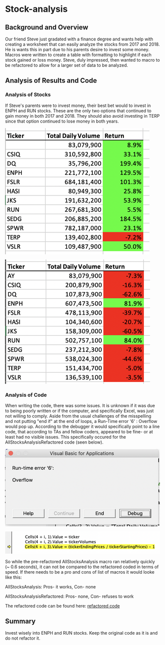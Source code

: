 # Stock-analysis

## Background and Overview

Our friend Steve just gradated with a finance degree and wants help with creating a worksheet that can easily analyze the stocks from 2017 and 2018. He is wants this in part due to his parents desire to invest some money. Macros were written to create a table with formatting to highlight if each stock gained or loss money. Steve, duly impressed, then wanted to macro to be refactored to allow for a larger set of data to be analyzed. 

## Analysis of Results and Code 

### Analysis of Stocks 

If Steve's parents were to invest money, their best bet would to invest in ENPH and RUN stocks. These are the only two options that continued to gain money in both 2017 and 2018. They should also avoid investing in TERP since that option continued to lose money in both years. 

![2017_Stocks](Resources/2017_Stocks.png) 

![2018_Stocks](Resources/2018_Stocks.png)


### Analysis of Code 

When writing the code, there was some issues. It is unknown if it was due to being poorly written or if the computer, and specifically Excel, was just not willing to comply. Aside from the usual challenges of the misspelling and not putting "end if" at the end of loops, a Run-Time error '6' : Overflow would pop up. According to the debugger it would specifically point to a line code, that according to TAs and fellow coders, appeared to be fine- or at least had no visible issues. This specifically occured for the AllStocksAnalysisRefactored code (seen below). 

![Error_Message](Resources/Error_Message.png)

![Debugger](Resources/Debugger_Line.png)

So while the pre-refactored AllStocksAnalysis macro ran relatively quickly (~ 0.6 seconds), it can not be compared to the refactored coded in terms of speed. If there needs to be a pro and cons of list of macros it would looke like this: 

AllStocksAnalysis: Pros- it works, Con- none 

AllStocksAnalysisRefactored: Pros- none, Con- refuses to work 

The refactored code can be found here: [refactored code](https://github.com/arahogc/Stock-analysis/blob/main/Resources/All%20Analysis%20Refactored.rtf)

## Summary 

Invest wisely into ENPH and RUN stocks. Keep the original code as it is and do not refactor it. 
